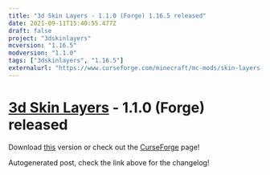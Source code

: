 ```yaml
---
title: "3d Skin Layers - 1.1.0 (Forge) 1.16.5 released"
date: 2021-09-11T15:40:55.477Z
draft: false
project: "3dskinlayers"
mcversion: "1.16.5"
modversion: "1.1.0"
tags: ["3dskinlayers", "1.16.5"]
externalurl: "https://www.curseforge.com/minecraft/mc-mods/skin-layers-3d/files/3456514"
---
```

# [3d Skin Layers](/project/3dskinlayers) - 1.1.0 (Forge) released
Download [this](https://www.curseforge.com/minecraft/mc-mods/skin-layers-3d/files/3456514) version or check out the [CurseForge](https://www.curseforge.com/minecraft/mc-mods/skin-layers-3d) page!

Autogenerated post, check the link above for the changelog!
